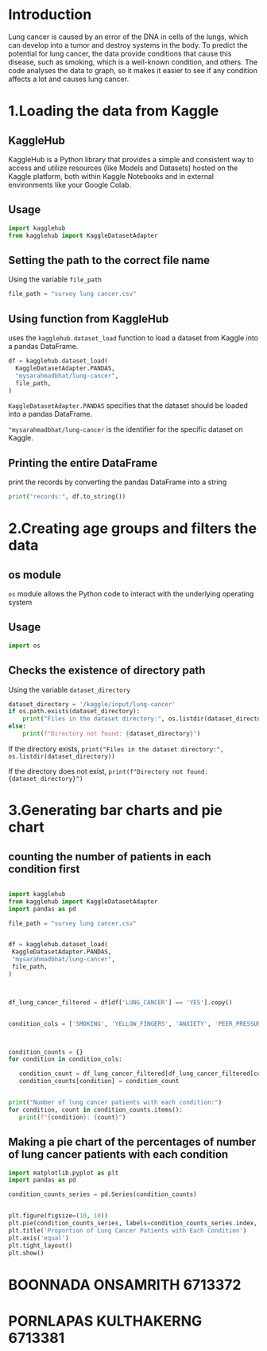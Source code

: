 # Introduction
Lung cancer is caused by an error of the DNA in cells of the lungs, which can develop into a tumor and destroy systems in the body.
To predict the potential for lung cancer, the data provide conditions that cause this disease, such as smoking, which is a well-known condition, and others.
The code analyses the data to graph, so it makes it easier to see if any condition affects a lot and causes lung cancer.
# 1.Loading the data from Kaggle
## KaggleHub
KaggleHub is a Python library that provides a simple and consistent way to access and utilize resources (like Models and Datasets) hosted on the Kaggle platform, both within Kaggle Notebooks and in external environments like your Google Colab.
## Usage
``` python
import kagglehub
from kagglehub import KaggleDatasetAdapter
```
## Setting the path to the correct file name
Using the variable ```file_path```
``` python
file_path = "survey lung cancer.csv"
```
## Using function from KaggleHub
uses the ```kagglehub.dataset_load``` function to load a dataset from Kaggle into a pandas DataFrame.
``` python
df = kagglehub.dataset_load(
  KaggleDatasetAdapter.PANDAS,
  "mysarahmadbhat/lung-cancer",
  file_path,
)
```
```KaggleDatasetAdapter.PANDAS``` specifies that the dataset should be loaded into a pandas DataFrame.

```"mysarahmadbhat/lung-cancer``` is the identifier for the specific dataset on Kaggle.
## Printing the entire DataFrame
print the records by converting the pandas DataFrame into a string
``` python
print("records:", df.to_string())
```

# 2.Creating age groups and filters the data
## os module
```os``` module allows the Python code to interact with the underlying operating system
## Usage
``` python
import os
```
## Checks the existence of directory path
Using the variable ```dataset_directory```
``` python
dataset_directory = '/kaggle/input/lung-cancer'
if os.path.exists(dataset_directory):
    print("Files in the dataset directory:", os.listdir(dataset_directory))
else:
    print(f"Directory not found: {dataset_directory}")
```
If the directory exists, ```print("Files in the dataset directory:", os.listdir(dataset_directory))```

If the directory does not exist, ```print(f"Directory not found: {dataset_directory}")```

# 3.Generating bar charts and pie chart
## counting the number of patients in each condition first
 ```python 

import kagglehub
from kagglehub import KaggleDatasetAdapter
import pandas as pd

file_path = "survey lung cancer.csv"


df = kagglehub.dataset_load(
  KaggleDatasetAdapter.PANDAS,
  "mysarahmadbhat/lung-cancer",
  file_path,
)



df_lung_cancer_filtered = df[df['LUNG_CANCER'] == 'YES'].copy()


condition_cols = ['SMOKING', 'YELLOW_FINGERS', 'ANXIETY', 'PEER_PRESSURE', 'CHRONIC DISEASE', 'FATIGUE ', 'ALLERGY ', 'WHEEZING', 'ALCOHOL CONSUMING', 'COUGHING', 'SHORTNESS OF BREATH', 'SWALLOWING DIFFICULTY', 'CHEST PAIN']



condition_counts = {}
for condition in condition_cols:

    condition_count = df_lung_cancer_filtered[df_lung_cancer_filtered[condition] == 2].shape[0]
    condition_counts[condition] = condition_count


print("Number of lung cancer patients with each condition:")
for condition, count in condition_counts.items():
    print(f"{condition}: {count}")
```
## Making a pie chart of the percentages of number of lung cancer patients with each condition
``` python
import matplotlib.pyplot as plt
import pandas as pd

condition_counts_series = pd.Series(condition_counts)


plt.figure(figsize=(10, 10))
plt.pie(condition_counts_series, labels=condition_counts_series.index, autopct='%1.1f%%', startangle=140)
plt.title('Proportion of Lung Cancer Patients with Each Condition')
plt.axis('equal')
plt.tight_layout()
plt.show()
```

# BOONNADA ONSAMRITH 6713372 
# PORNLAPAS KULTHAKERNG 6713381

